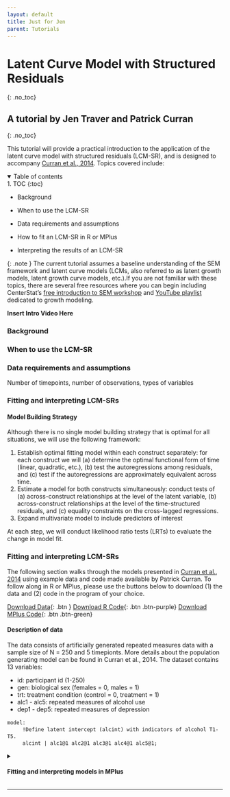 ```yaml
---
layout: default
title: Just for Jen
parent: Tutorials
---
```

# Latent Curve Model with Structured Residuals
{: .no_toc}
## A tutorial by Jen Traver and Patrick Curran
{: .no_toc}


This tutorial will provide a practical introduction to the application of the latent curve model with structured residuals (LCM-SR), and is designed to accompany [Curran et al., 2014](https://www.ncbi.nlm.nih.gov/pmc/articles/PMC4067471/). Topics covered include:
<details open markdown = "block">
 <summary> Table of contents 
 </summary>
1. TOC
 {:toc}
</details>

*	Background
  
*	When to use the LCM-SR
  
*	Data requirements and assumptions
  
*	How to fit an LCM-SR in R or MPlus
    
*	Interpreting the results of an LCM-SR

{: .note } 
The current tutorial assumes a baseline understanding of the SEM framework and latent curve models (LCMs, also referred to as latent growth models, latent growth curve models, etc.).If you are not familiar with these topics, there are several free resources where you can begin including CenterStat’s [free introduction to SEM workshop](https://centerstat.org/introduction-to-structural-equation-modeling-async/) and [YouTube playlist](https://www.youtube.com/@centerstat/playlists) dedicated to growth modeling.      

**Insert Intro Video Here**
### Background

### When to use the LCM-SR

### Data requirements and assumptions
Number of timepoints, number of observations, types of variables

### Fitting and interpreting LCM-SRs

#### Model Building Strategy

Although there is no single model building strategy that is optimal for all situations, we will use the following framework:

1. Establish optimal fitting model within each construct separately: for each construct we will (a) determine the optimal functional form of time (linear, quadratic, etc.), (b) test the autoregressions among residuals, and (c) test if the autoregressions are approximately equivalent across time.
2. Estimate a model for both constructs simultaneously: conduct tests of (a) across-construct relationships at the level of the latent variable, (b) across-construct relationships at the level of the time-structured residuals, and (c) equality constraints on the cross-lagged regressions.
3. Expand multivariate model to include predictors of interest

At each step, we will conduct likelihood ratio tests (LRTs) to evaluate the change in model fit. 

### Fitting and interpreting LCM-SRs

The following section walks through the models presented in [Curran et al., 2014](https://www.ncbi.nlm.nih.gov/pmc/articles/PMC4067471/) using example data and code made available by Patrick Curran. To follow along in R or MPlus, please use the buttons below to download (1) the data and (2) code in the program of your choice.  
 
<!-- figure out how to best add code since R is all in one file and Mplus is across multiple files --> 
[Download Data](/currandemo.dat){: .btn }
[Download R Code](/LCM-SR.R){: .btn .btn-purple}
[Download MPlus Code](/MPlus){: .btn .btn-green}

#### Description of data

The data consists of artificially generated repeated measures data with a sample size of N = 250 and 5 timepionts. More details about the population generating model can be found in Curran et al., 2014. The dataset contains 13 variables:
* id: participant id (1-250)
* gen: biological sex (females = 0, males = 1)
* trt: treatment condition (control = 0, treatment = 1)
* alc1 - alc5: repeated measures of alcohol use
* dep1 - dep5: repeated measures of depression

```
model:
     !Define latent intercept (alcint) with indicators of alcohol T1-T5.
     alcint | alc1@1 alc2@1 alc3@1 alc4@1 alc5@1; 

```

<details>
 <summary><h4> Fitting and interpreting models in MPlus</h4></summary>
 <details> 
  <summary> <h5> Step 1: Univariate Unconditional Models </h5></summary>
          <details> <summary> <h6> Alcohol Use </h6></summary>
First, we fit a random-intercept model for alcohol use (see figure 1). Note that this is just a univariate latent curve model, we have not added any structure to the residuals yet. 
 
  <b><i> Figure 1: Intercept-Only Alcohol Use Model</i></b>
  <div><img src = "./images/LCM_tutorial_M1.1.001.jpeg" style = "width:400px"></div>

```
model:
     !Define latent intercept (alcint) with indicators of alcohol T1-T5.
     alcint | alc1@1 alc2@1 alc3@1 alc4@1 alc5@1; 

```

  Next, we include a latent slope factor and test whether model fit significantly improves (see Figure 2). 
 
  <b><i> Figure 2: Intercept and Slope Alcohol Use Model</i></b>
  <div><img src="./images/LCM_tutorial_M1.jpeg" style = "width:400px"></div>

```
model:
     !Define latent intercept (alcint) and latent slope (alcslp)
     alcint alcslp | alc1@0 alc2@1 alc3@2 alc4@3 alc5@4;
```

  Finally, we include structured residuals in our model and test whether these improve model fit (see Figure 3).

<b><i> Figure 3: Intercept, Slope, and Structured Residuals Alcohol Use Model </i></b>

<div><img src="./images/LCM_tutorial_M1.3.001.jpeg" style = "width:400px"></div>

```
model:
     !Define latent intercept (alcint) and latent slope (alcslp)
      alcint alcslp | alc1@0 alc2@1 alc3@2 alc4@3 alc5@4;

     !Regress residual at time T on the prior value of that residual (T-1)
     !Note: the ^ symbol denotes a residual
     alc2^-alc5^ pon alc1^alc4(ar)
  
```
  </details>
          <details> <summary> <h6> Depression </h6></summary></details>
</details>
 
 <details> <summary> <h5> Step 2: Bivariate Unconditional Models </h5></summary></details>
 <details> <summary> <h5> Step 3: Bivariate Conditional Models </h5></summary></details>


 
</details> 




---
